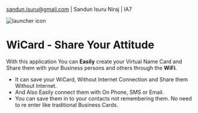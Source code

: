 
sandun.isuru@gmail.com | Sandun Isuru Niraj | IA7

![launcher icon](http://i67.tinypic.com/2hfo2g6.jpg)
# WiCard - Share Your Attitude

With this application You can __Easily__ create your Virtual Name Card and Share them with your Business persons and others through the __WiFi__. 
- It can save your WiCard, Without Internet Connection and Share them Without Internet. 
- And Also Easily connect them with On Phone, SMS or Email.
- You can save them in to your contacts not remembering them. No need to re enter like traditional Business Cards.

